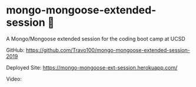 # mongo-mongoose-extended-session 🍉
A Mongo/Mongoose extended session for the coding boot camp at UCSD

GitHub: https://github.com/Travo100/mongo-mongoose-extended-session-2019

Deployed Site: https://mongo-mongoose-ext-session.herokuapp.com/

Video: <processing>